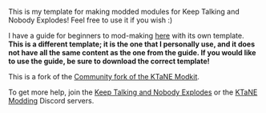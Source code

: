 This is my template for making modded modules for Keep Talking and Nobody Explodes! Feel free to use it if you wish :)

I have a guide for beginners to mod-making [here](https://github.com/TheKuroEver/KTaNE-Module-Template/wiki) with its own template. **This is a different template; it is the one that I personally use, and it does not have all the same content as the one from the guide. If you would like to use the guide, be sure to download the correct template!**

This is a fork of the [Community fork of the KTaNE Modkit](https://github.com/Qkrisi/ktanemodkit).

To get more help, join the [Keep Talking and Nobody Explodes](https://discord.gg/ktane) or the [KTaNE Modding](https://discord.gg/qzy7Gdz) Discord servers.

